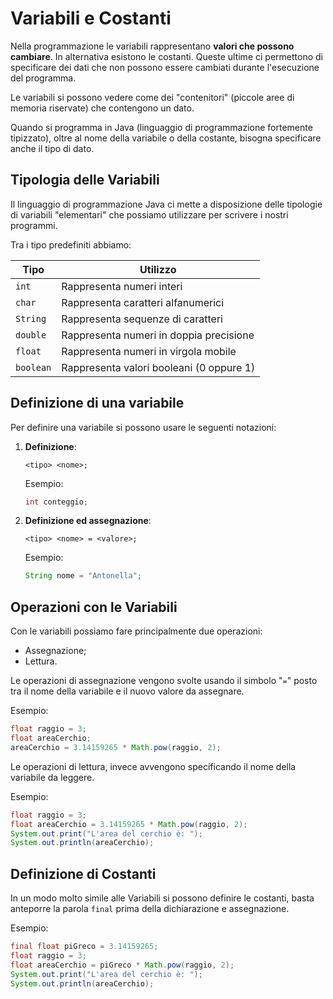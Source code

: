 # Variabili e Costanti

Nella programmazione le variabili rappresentano **valori che possono cambiare**. In alternativa esistono le costanti. Queste ultime ci permettono di specificare dei dati che non possono essere cambiati durante l'esecuzione del programma.

Le variabili si possono vedere come dei "contenitori" (piccole aree di memoria riservate) che contengono un dato.

Quando si programma in Java (linguaggio di programmazione fortemente tipizzato), oltre al nome della variabile o della costante, bisogna specificare anche il tipo di dato.

## Tipologia delle Variabili

Il linguaggio di programmazione Java ci mette a disposizione delle tipologie di variabili "elementari" che possiamo utilizzare per scrivere i nostri programmi.

Tra i tipo predefiniti abbiamo:

| Tipo | Utilizzo |
|---|---|
| `int` | Rappresenta numeri interi |
| `char` | Rappresenta caratteri alfanumerici |
| `String` | Rappresenta sequenze di caratteri |
| `double` | Rappresenta numeri in doppia precisione | 
| `float` | Rappresenta numeri in virgola mobile |
| `boolean` | Rappresenta valori booleani (0 oppure 1) |

## Definizione di una variabile

Per definire una variabile si possono usare le seguenti notazioni:

1. **Definizione**:  
    ```
    <tipo> <nome>;
    ```
    Esempio:
    ```java
    int conteggio;
    ```
2. **Definizione ed assegnazione**:  
    ```
    <tipo> <nome> = <valore>;
    ```
    Esempio:
    ```java
    String nome = "Antonella";
    ```

## Operazioni con le Variabili

Con le variabili possiamo fare principalmente due operazioni:
- Assegnazione;
- Lettura.

Le operazioni di assegnazione vengono svolte usando il simbolo "`=`" posto tra il nome della variabile e il nuovo valore da assegnare.

Esempio:

```java
float raggio = 3;
float areaCerchio;
areaCerchio = 3.14159265 * Math.pow(raggio, 2);
```
Le operazioni di lettura, invece avvengono specificando il nome della variabile da leggere.

Esempio:

```java
float raggio = 3;
float areaCerchio = 3.14159265 * Math.pow(raggio, 2);
System.out.print("L'area del cerchio è: ");
System.out.println(areaCerchio);
```

## Definizione di Costanti

In un modo molto simile alle Variabili si possono definire le costanti, basta anteporre la parola `final` prima della dichiarazione e assegnazione.

Esempio:

```java
final float piGreco = 3.14159265;
float raggio = 3;
float areaCerchio = piGreco * Math.pow(raggio, 2);
System.out.print("L'area del cerchio è: ");
System.out.println(areaCerchio);
```